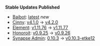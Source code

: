 **Stable Updates Published**

* [Baibot](https://github.com/etkecc/baibot): [latest](https://github.com/etkecc/baibot/releases/tag/latest) _new_
* [Cinny](https://github.com/ajbura/cinny): [v4.1.0](https://github.com/ajbura/cinny/releases/tag/v4.1.0) -> [v4.2.0](https://github.com/ajbura/cinny/releases/tag/v4.2.0)
* [Element](https://github.com/element-hq/element-web): [v1.11.76](https://github.com/element-hq/element-web/releases/tag/v1.11.76) -> [v1.11.77](https://github.com/element-hq/element-web/releases/tag/v1.11.77)
* [Honoroit](https://github.com/etkecc/honoroit): [v0.9.25](https://github.com/etkecc/honoroit/releases/tag/v0.9.25) -> [v0.9.26](https://github.com/etkecc/honoroit/releases/tag/v0.9.26)
* [Synapse Admin](https://github.com/Awesome-Technologies/synapse-admin): [0.10.3](https://github.com/Awesome-Technologies/synapse-admin/releases/tag/0.10.3) -> [v0.10.3-etke12](https://github.com/Awesome-Technologies/synapse-admin/releases/tag/v0.10.3-etke12)
